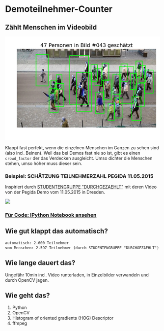 # Demoteilnehmer-Counter

## Zählt Menschen im Videobild

![Demo](https://raw.githubusercontent.com/balzer82/Demoteilnehmer-Counter/master/screenshots/pegida_demo_11052015_043_marked.jpg)

Klappt fast perfekt, wenn die einzelnen Menschen im Ganzen zu sehen sind (also incl. Beinen). Weil das bei Demos fast nie so ist, gibt es einen `crowd_factor` der das Verdecken ausgleicht. Umso dichter die Menschen stehen, umso höher muss dieser sein.

### Beispiel: SCHÄTZUNG TEILNEHMERZAHL PEGIDA 11.05.2015

Inspiriert durch [STUDENTENGRUPPE "DURCHGEZAEHLT"](https://durchgezaehlt.wordpress.com/2015/05/12/schatzung-teilnehmerzahl-pegida-11-05-2015/) mit deren Video von der Pegida Demo vom 11.05.2015 in Dresden.

![](http://i.imgur.com/aW8KocQ.jpg)

### [Für Code: IPython Notebook ansehen](https://github.com/balzer82/Demoteilnehmer-Counter/blob/master/videocounter.ipynb)

## Wie gut klappt das automatisch?

```
automatisch: 2.600 Teilnehmer
vom Menschen: 2.597 Teilnehmer (durch STUDENTENGRUPPE "DURCHGEZAEHLT")
```

## Wie lange dauert das?

Ungefähr 10min incl. Video runterladen, in Einzelbilder verwandeln und durch OpenCV jagen.


## Wie geht das?

1. Python
2. OpenCV
3. Histogram of oriented gradients (HOG) Descriptor
4. ffmpeg

